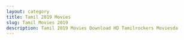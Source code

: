 ```yaml
---
layout: category
title: Tamil 2019 Movies
slug: Tamil Movies 2019
description: Tamil 2019 Movies Download HD Tamilrockers Moviesda
---
```


